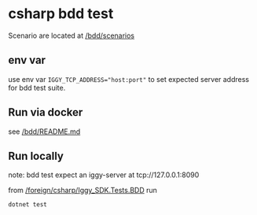 ﻿# csharp bdd test

Scenario are located at [/bdd/scenarios](../../../bdd/scenarios)

## env var

use env var `IGGY_TCP_ADDRESS="host:port"` to set expected server address for bdd test suite.

## Run via docker

see [/bdd/README.md](../../../bdd/README.md)

## Run locally

note: bdd test expect an iggy-server at tcp://127.0.0.1:8090

from [/foreign/csharp/Iggy_SDK.Tests.BDD](.) run

```bash
dotnet test
```

